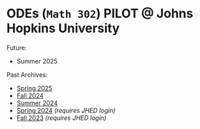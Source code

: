 # ODEs (`Math 302`) PILOT @ Johns Hopkins University

Future:
- Summer 2025

Past Archives:
- [Spring 2025](https://jhu-ode-pilot.github.io/SP25)
- [Fall 2024](https://jhu-ode-pilot.github.io/FA24)
- [Summer 2024](https://jhu-ode-pilot.github.io/SU24)
- [Spring 2024](https://livejohnshopkins.sharepoint.com/sites/mathland/ODE_PILOT/SitePages/S24.aspx) _(requires JHED login)_
- [Fall 2023](https://livejohnshopkins.sharepoint.com/sites/mathland/ODE_PILOT/SitePages/F23.aspx) _(requires JHED login)_
